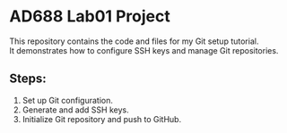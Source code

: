 # AD688 Lab01 Project
This repository contains the code and files for my Git setup tutorial.  
It demonstrates how to configure SSH keys and manage Git repositories.
## Steps:
1. Set up Git configuration.
2. Generate and add SSH keys.
3. Initialize Git repository and push to GitHub.